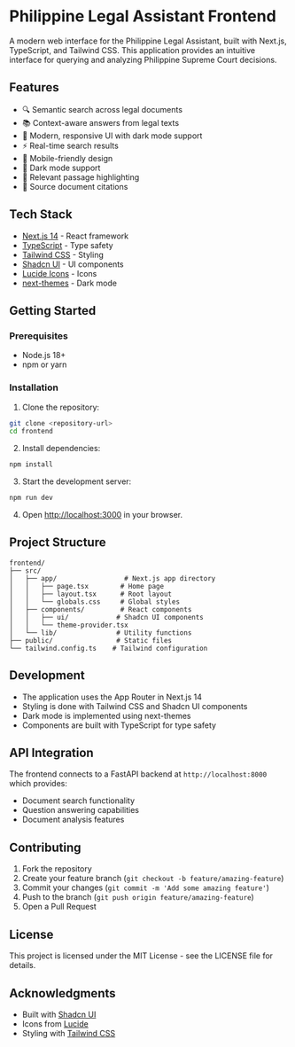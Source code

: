 # Philippine Legal Assistant Frontend

A modern web interface for the Philippine Legal Assistant, built with Next.js, TypeScript, and Tailwind CSS. This application provides an intuitive interface for querying and analyzing Philippine Supreme Court decisions.

## Features

- 🔍 Semantic search across legal documents
- 📚 Context-aware answers from legal texts
- 🎨 Modern, responsive UI with dark mode support
- ⚡ Real-time search results
- 📱 Mobile-friendly design
- 🌙 Dark mode support
- 🎯 Relevant passage highlighting
- 📄 Source document citations

## Tech Stack

- [Next.js 14](https://nextjs.org/) - React framework
- [TypeScript](https://www.typescriptlang.org/) - Type safety
- [Tailwind CSS](https://tailwindcss.com/) - Styling
- [Shadcn UI](https://ui.shadcn.com/) - UI components
- [Lucide Icons](https://lucide.dev/) - Icons
- [next-themes](https://github.com/pacocoursey/next-themes) - Dark mode

## Getting Started

### Prerequisites

- Node.js 18+
- npm or yarn

### Installation

1. Clone the repository:

```bash
git clone <repository-url>
cd frontend
```

2. Install dependencies:

```bash
npm install
```

3. Start the development server:

```bash
npm run dev
```

4. Open [http://localhost:3000](http://localhost:3000) in your browser.

## Project Structure

```
frontend/
├── src/
│   ├── app/                 # Next.js app directory
│   │   ├── page.tsx        # Home page
│   │   ├── layout.tsx      # Root layout
│   │   └── globals.css     # Global styles
│   ├── components/         # React components
│   │   ├── ui/            # Shadcn UI components
│   │   └── theme-provider.tsx
│   └── lib/               # Utility functions
├── public/                # Static files
└── tailwind.config.ts    # Tailwind configuration
```

## Development

- The application uses the App Router in Next.js 14
- Styling is done with Tailwind CSS and Shadcn UI components
- Dark mode is implemented using next-themes
- Components are built with TypeScript for type safety

## API Integration

The frontend connects to a FastAPI backend at `http://localhost:8000` which provides:

- Document search functionality
- Question answering capabilities
- Document analysis features

## Contributing

1. Fork the repository
2. Create your feature branch (`git checkout -b feature/amazing-feature`)
3. Commit your changes (`git commit -m 'Add some amazing feature'`)
4. Push to the branch (`git push origin feature/amazing-feature`)
5. Open a Pull Request

## License

This project is licensed under the MIT License - see the LICENSE file for details.

## Acknowledgments

- Built with [Shadcn UI](https://ui.shadcn.com/)
- Icons from [Lucide](https://lucide.dev/)
- Styling with [Tailwind CSS](https://tailwindcss.com/)
